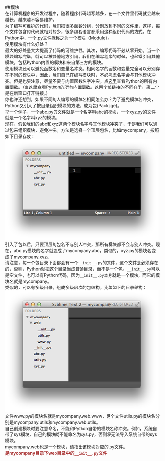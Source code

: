 ##模块  
在计算机程序的开发过程中，随着程序代码越写越多，在一个文件里代码就会越来越长，越来越不容易维护。  
为了编写可维护的代码，我们把很多函数分组，分别放到不同的文件里，这样，每个文件包含的代码就相对较少，很多编程语言都采用这种组织代码的方式。在Python中，一个.py文件就称之为一个模块（Module）。  
使用模块有什么好处？  
最大的好处是大大提高了代码的可维护性。其次，编写代码不必从零开始。当一个模块编写完毕，就可以被其他地方引用。我们在编写程序的时候，也经常引用其他模块，包括Python内置的模块和来自第三方的模块。  
使用模块还可以避免函数名和变量名冲突。相同名字的函数和变量完全可以分别存在不同的模块中，因此，我们自己在编写模块时，不必考虑名字会与其他模块冲突。但是也要注意，尽量不要与内置函数名字冲突。点[这里](https://docs.python.org/3/library/functions.html)查看Python的所有内置函数。（点<a href="https://docs.python.org/3/library/functions.html" target="_blank">这里</a>查看Python的所有内置函数。这两个超链接的不同在于，第二个是在新窗口打开链接。)  
你也许还想到，如果不同的人编写的模块名相同怎么办？为了避免模块名冲突，Python又引入了按目录组织模块的方法，成为包(Package)。  
举一个例子，一个abc.py的文件就是一个名字叫abc的模块，一个xyz.py的文件就是一个名字叫xyz的模块。  
现在，假设我们的abc和xyz这两个模块名字与其他模块冲突了，于是我们可以通过包来组织模块，避免冲突。方法是选择一个顶层包名，比如mycompany，按照如下目录存放：  
![](photo/6-0p0.png)  
引入了包以后，只要顶层的包名不与别人冲突，那所有模块都不会与别人冲突。现在，abc.py模块的名字就变成了mycompany.abc，类似的，xyz.py的模块名变成了mycompany.xyz。  
请注意，每一个包目录下面都会有一个`__init__.py`的文件，这个文件是必须存在的，否则，Python就把这个目录当成普通目录，而不是一个包。`__init__.py`可以是空文件，也可以有Python代码，因为`__init__.py`本身就是一个模块，而它的模块名就是mycompany。  
类似的，可以有多级目录，组成多级层次的包结构。比如如下的目录结构：  
![](photo/6-0p1.png)  
文件www.py的模块名就是mycompany.web.www，两个文件utils.py的模块名分别是mycompany.utils和mycompany.web.utils。  
自己创建模块时要注意命名，不能和Python自带的模块名称冲突。例如，系统自带了sys模块，自己的模块就不能命名为sys.py，否则将无法导入系统自带的sys模块。  
mycompany.web也是一个模块，请指出该模块对应的.py文件。  
<font color=brown>**是mycompany目录下web目录中的`__init__.py`文件**</font>